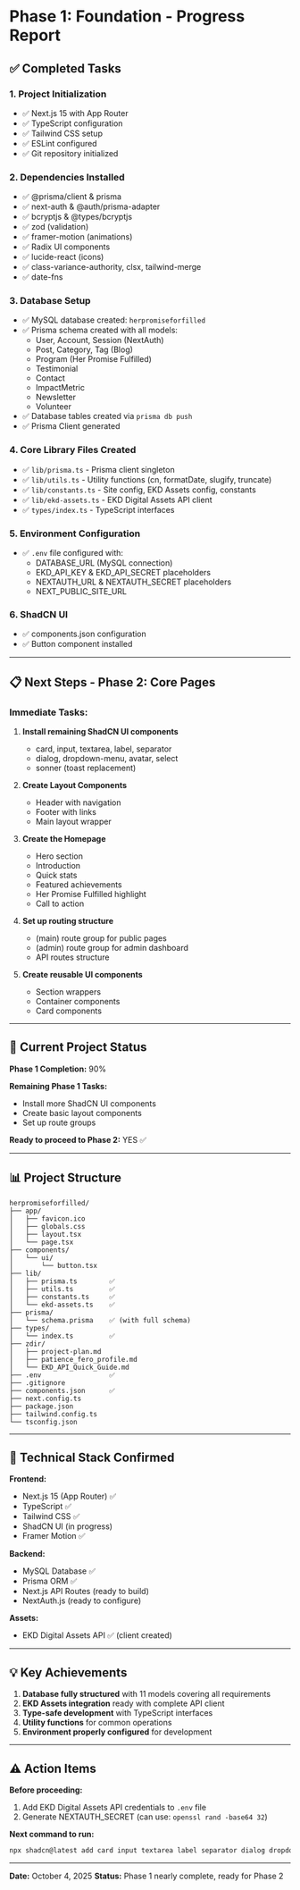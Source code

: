 # Phase 1: Foundation - Progress Report

## ✅ Completed Tasks

### 1. **Project Initialization**

- ✅ Next.js 15 with App Router
- ✅ TypeScript configuration
- ✅ Tailwind CSS setup
- ✅ ESLint configured
- ✅ Git repository initialized

### 2. **Dependencies Installed**

- ✅ @prisma/client & prisma
- ✅ next-auth & @auth/prisma-adapter
- ✅ bcryptjs & @types/bcryptjs
- ✅ zod (validation)
- ✅ framer-motion (animations)
- ✅ Radix UI components
- ✅ lucide-react (icons)
- ✅ class-variance-authority, clsx, tailwind-merge
- ✅ date-fns

### 3. **Database Setup**

- ✅ MySQL database created: `herpromiseforfilled`
- ✅ Prisma schema created with all models:
  - User, Account, Session (NextAuth)
  - Post, Category, Tag (Blog)
  - Program (Her Promise Fulfilled)
  - Testimonial
  - Contact
  - ImpactMetric
  - Newsletter
  - Volunteer
- ✅ Database tables created via `prisma db push`
- ✅ Prisma Client generated

### 4. **Core Library Files Created**

- ✅ `lib/prisma.ts` - Prisma client singleton
- ✅ `lib/utils.ts` - Utility functions (cn, formatDate, slugify, truncate)
- ✅ `lib/constants.ts` - Site config, EKD Assets config, constants
- ✅ `lib/ekd-assets.ts` - EKD Digital Assets API client
- ✅ `types/index.ts` - TypeScript interfaces

### 5. **Environment Configuration**

- ✅ `.env` file configured with:
  - DATABASE_URL (MySQL connection)
  - EKD_API_KEY & EKD_API_SECRET placeholders
  - NEXTAUTH_URL & NEXTAUTH_SECRET placeholders
  - NEXT_PUBLIC_SITE_URL

### 6. **ShadCN UI**

- ✅ components.json configuration
- ✅ Button component installed

---

## 📋 Next Steps - Phase 2: Core Pages

### Immediate Tasks:

1. **Install remaining ShadCN UI components**

   - card, input, textarea, label, separator
   - dialog, dropdown-menu, avatar, select
   - sonner (toast replacement)

2. **Create Layout Components**

   - Header with navigation
   - Footer with links
   - Main layout wrapper

3. **Create the Homepage**

   - Hero section
   - Introduction
   - Quick stats
   - Featured achievements
   - Her Promise Fulfilled highlight
   - Call to action

4. **Set up routing structure**

   - (main) route group for public pages
   - (admin) route group for admin dashboard
   - API routes structure

5. **Create reusable UI components**
   - Section wrappers
   - Container components
   - Card components

---

## 🎯 Current Project Status

**Phase 1 Completion:** 90%

**Remaining Phase 1 Tasks:**

- Install more ShadCN UI components
- Create basic layout components
- Set up route groups

**Ready to proceed to Phase 2:** YES ✅

---

## 📊 Project Structure

```
herpromiseforfilled/
├── app/
│   ├── favicon.ico
│   ├── globals.css
│   ├── layout.tsx
│   └── page.tsx
├── components/
│   └── ui/
│       └── button.tsx
├── lib/
│   ├── prisma.ts        ✅
│   ├── utils.ts         ✅
│   ├── constants.ts     ✅
│   └── ekd-assets.ts    ✅
├── prisma/
│   └── schema.prisma    ✅ (with full schema)
├── types/
│   └── index.ts         ✅
├── zdir/
│   ├── project-plan.md
│   ├── patience_fero_profile.md
│   └── EKD_API_Quick_Guide.md
├── .env                 ✅
├── .gitignore
├── components.json      ✅
├── next.config.ts
├── package.json
├── tailwind.config.ts
└── tsconfig.json
```

---

## 🔧 Technical Stack Confirmed

**Frontend:**

- Next.js 15 (App Router) ✅
- TypeScript ✅
- Tailwind CSS ✅
- ShadCN UI (in progress)
- Framer Motion ✅

**Backend:**

- MySQL Database ✅
- Prisma ORM ✅
- Next.js API Routes (ready to build)
- NextAuth.js (ready to configure)

**Assets:**

- EKD Digital Assets API ✅ (client created)

---

## 💡 Key Achievements

1. **Database fully structured** with 11 models covering all requirements
2. **EKD Assets integration** ready with complete API client
3. **Type-safe development** with TypeScript interfaces
4. **Utility functions** for common operations
5. **Environment properly configured** for development

---

## ⚠️ Action Items

**Before proceeding:**

1. Add EKD Digital Assets API credentials to `.env` file
2. Generate NEXTAUTH_SECRET (can use: `openssl rand -base64 32`)

**Next command to run:**

```bash
npx shadcn@latest add card input textarea label separator dialog dropdown-menu avatar select sonner
```

---

**Date:** October 4, 2025
**Status:** Phase 1 nearly complete, ready for Phase 2

